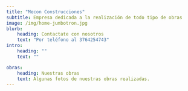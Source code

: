 ```yaml
---
title: "Mecon Construcciones"
subtitle: Empresa dedicada a la realización de todo tipo de obras
image: /img/home-jumbotron.jpg
blurb:
    heading: Contactate con nosotros 
    text: "Por teléfono al 3764254743"
intro:
    heading: ""
    text: ""

obras:
    heading: Nuestras obras
    text: Algunas fotos de nuestras obras realizadas.
---
```


